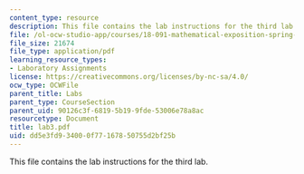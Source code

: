 ```yaml
---
content_type: resource
description: This file contains the lab instructions for the third lab.
file: /ol-ocw-studio-app/courses/18-091-mathematical-exposition-spring-2005/dd5e3fd934000f77167850755d2bf25b_lab3.pdf
file_size: 21674
file_type: application/pdf
learning_resource_types:
- Laboratory Assignments
license: https://creativecommons.org/licenses/by-nc-sa/4.0/
ocw_type: OCWFile
parent_title: Labs
parent_type: CourseSection
parent_uid: 90126c3f-6819-5b19-9fde-53006e78a8ac
resourcetype: Document
title: lab3.pdf
uid: dd5e3fd9-3400-0f77-1678-50755d2bf25b
---
```

This file contains the lab instructions for the third lab.